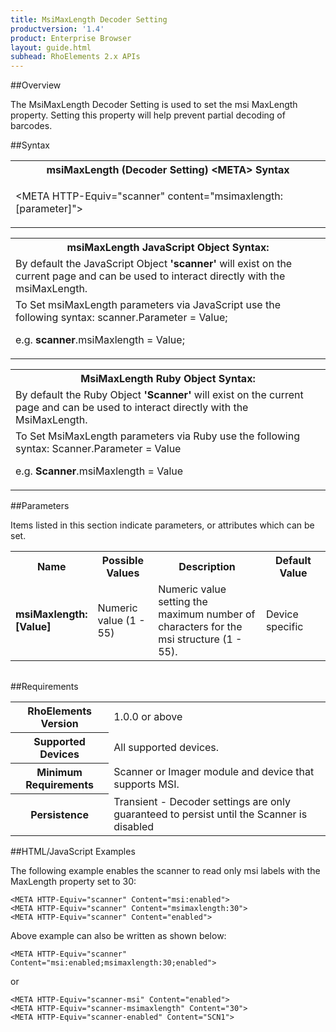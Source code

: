 ```yaml
---
title: MsiMaxLength Decoder Setting
productversion: '1.4'
product: Enterprise Browser
layout: guide.html
subhead: RhoElements 2.x APIs
---
```


##Overview

The MsiMaxLength Decoder Setting is used to set the msi MaxLength property. Setting this property will help prevent partial decoding of barcodes.

##Syntax

<table class="re-table"><tr><th class="tableHeading">msiMaxLength (Decoder Setting) &lt;META&gt; Syntax
</th></tr><tr><td class="clsSyntaxCells clsOddRow"><p>&lt;META HTTP-Equiv="scanner" content="msimaxlength:[parameter]"&gt;</p></td></tr></table>
<table class="re-table"><tr><th class="tableHeading">msiMaxLength JavaScript Object Syntax:</th></tr><tr><td class="clsSyntaxCells clsOddRow">
By default the JavaScript Object <b>'scanner'</b> will exist on the current page and can be used to interact directly with the msiMaxLength.
</td></tr><tr><td class="clsSyntaxCells clsEvenRow">
To Set msiMaxLength parameters via JavaScript use the following syntax: scanner.Parameter = Value;
<P />e.g. <b>scanner</b>.msiMaxlength = Value;
</td></tr></table>
<table class="re-table"><tr><th class="tableHeading">MsiMaxLength Ruby Object Syntax:</th></tr><tr><td class="clsSyntaxCells clsOddRow">
By default the Ruby Object <b>'Scanner'</b> will exist on the current page and can be used to interact directly with the MsiMaxLength.
</td></tr><tr><td class="clsSyntaxCells clsEvenRow">
To Set MsiMaxLength parameters via Ruby use the following syntax: Scanner.Parameter = Value
<P />e.g. <b>Scanner</b>.msiMaxlength = Value
</td></tr></table>



##Parameters


Items listed in this section indicate parameters, or attributes which can be set.
<table class="re-table"><col width="20%" /><col width="20%" /><col width="38%" /><col width="22%" /><tr><th class="tableHeading">Name</th><th class="tableHeading">Possible Values</th><th class="tableHeading">Description</th><th class="tableHeading">Default Value</th></tr><tr><td class="clsSyntaxCells clsOddRow"><b>msiMaxlength:[Value]
</b></td><td class="clsSyntaxCells clsOddRow">Numeric value (1 - 55)</td><td class="clsSyntaxCells clsOddRow">Numeric value setting the maximum number of characters for the msi structure (1 - 55).</td><td class="clsSyntaxCells clsOddRow">Device specific</td></tr></table>
<table class="re-table"><col width="78%" /><col width="8%" /><col width="1%" /><col width="5%" /><col width="1%" /><col width="5%" /><col width="2%" /></table>





##Requirements

<table class="re-table"><tr><th class="tableHeading">RhoElements Version</th><td class="clsSyntaxCell clsEvenRow">1.0.0 or above
</td></tr><tr><th class="tableHeading">Supported Devices</th><td class="clsSyntaxCell clsOddRow">All supported devices.</td></tr><tr><th class="tableHeading">Minimum Requirements</th><td class="clsSyntaxCell clsOddRow">Scanner or Imager module and device that supports MSI.</td></tr><tr><th class="tableHeading">Persistence</th><td class="clsSyntaxCell clsEvenRow">Transient - Decoder settings are only guaranteed to persist until the Scanner is disabled</td></tr></table>


##HTML/JavaScript Examples

The following example enables the scanner to read only msi labels with the MaxLength property set to 30:

	<META HTTP-Equiv="scanner" Content="msi:enabled">
	<META HTTP-Equiv="scanner" Content="msimaxlength:30">
	<META HTTP-Equiv="scanner" Content="enabled">
	
Above example can also be written as shown below:

	<META HTTP-Equiv="scanner" Content="msi:enabled;msimaxlength:30;enabled">
	
or

	<META HTTP-Equiv="scanner-msi" Content="enabled">
	<META HTTP-Equiv="scanner-msimaxlength" Content="30">
	<META HTTP-Equiv="scanner-enabled" Content="SCN1">
	






